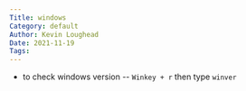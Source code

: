 ```yaml
---  
Title: windows  
Category: default  
Author: Kevin Loughead  
Date: 2021-11-19  
Tags:   
---  
```


- to check windows version -- `Winkey + r` then type `winver`



